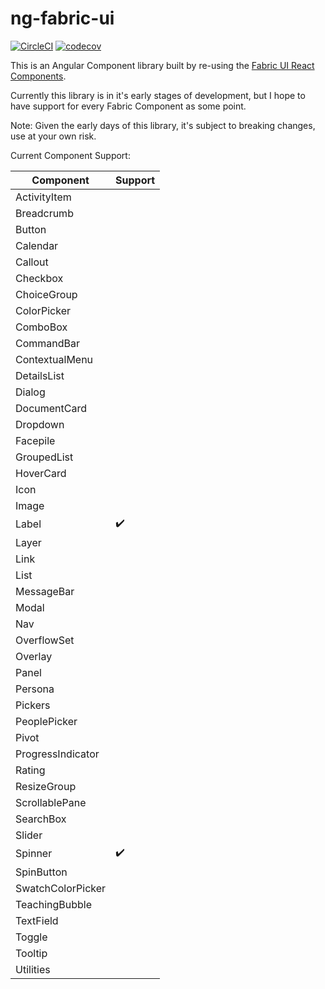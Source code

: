 # ng-fabric-ui

[![CircleCI](https://circleci.com/gh/KyleMcNutt/ng-fabric-ui.svg?style=svg)](https://circleci.com/gh/KyleMcNutt/ng-fabric-ui)
[![codecov](https://codecov.io/gh/KyleMcNutt/ng-fabric-ui/branch/master/graph/badge.svg)](https://codecov.io/gh/KyleMcNutt/ng-fabric-ui)

This is an Angular Component library built by re-using the [Fabric UI React Components](https://github.com/OfficeDev/office-ui-fabric-react).

Currently this library is in it's early stages of development, but I hope to have support for every Fabric Component as some point.

Note: Given the early days of this library, it's subject to breaking changes, use at your own risk.

Current Component Support:

| Component | Support |
| --- | --- |
| ActivityItem |  |
| Breadcrumb |  |
| Button |  |
| Calendar |  |
| Callout |  |
| Checkbox |  |
| ChoiceGroup |  |
| ColorPicker |  |
| ComboBox |  |
| CommandBar |  |
| ContextualMenu |  |
| DetailsList |  |
| Dialog |  |
| DocumentCard |  |
| Dropdown |  |
| Facepile |  |
| GroupedList |  |
| HoverCard |  |
| Icon |  |
| Image |  |
| Label | :heavy_check_mark: |
| Layer |  |
| Link |  |
| List |  |
| MessageBar |  |
| Modal |  |
| Nav |  |
| OverflowSet |  |
| Overlay |  |
| Panel |  |
| Persona |  |
| Pickers |  |
| PeoplePicker |  |
| Pivot |  |
| ProgressIndicator |  |
| Rating |  |
| ResizeGroup |  |
| ScrollablePane |  |
| SearchBox |  |
| Slider |  |
| Spinner | :heavy_check_mark: |
| SpinButton |  |
| SwatchColorPicker |  |
| TeachingBubble |  |
| TextField |  |
| Toggle |  |
| Tooltip |  |
| Utilities |  |
